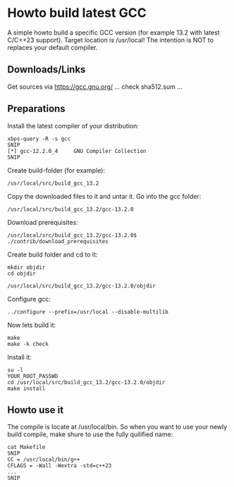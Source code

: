 Howto build latest GCC
======================

A simple howto build a specific GCC version (for example 13.2 with latest C/C++23 support). Target location is /usr/local! The intention is NOT to replaces your default compiler.


Downloads/Links
---------------

Get sources via https://gcc.gnu.org/ ... check sha512.sum ...


Preparations
------------

Install the latest compiler of your distribution:

	xbps-query -R -s gcc
	SNIP
	[*] gcc-12.2.0_4     GNU Compiler Collection
	SNIP

Create build-folder (for example):

	/usr/local/src/build_gcc_13.2


Copy the downloaded files to it and untar it. Go into the gcc folder:

	/usr/local/src/build_gcc_13.2/gcc-13.2.0

Download prerequisites:

	/usr/local/src/build_gcc_13.2/gcc-13.2.0$ ./contrib/download_prerequisites

Create build folder and cd to it:

	mkdir objdir
	cd objdir

	/usr/local/src/build_gcc_13.2/gcc-13.2.0/objdir

Configure gcc:

	../configure --prefix=/usr/local --disable-multilib

Now lets build it:

	make
	make -k check

Install it:

	su -l
	YOUR_ROOT_PASSWD
	cd /usr/local/src/build_gcc_13.2/gcc-13.2.0/objdir
	make install

Howto use it
------------

The compile is locate at /usr/local/bin. So when you want to use your newly build compile, make shure to use the fully quilified name:

	cat Makefile
	SNIP
	CC = /usr/local/bin/g++
	CFLAGS = -Wall -Wextra -std=c++23
	...
	SNIP
